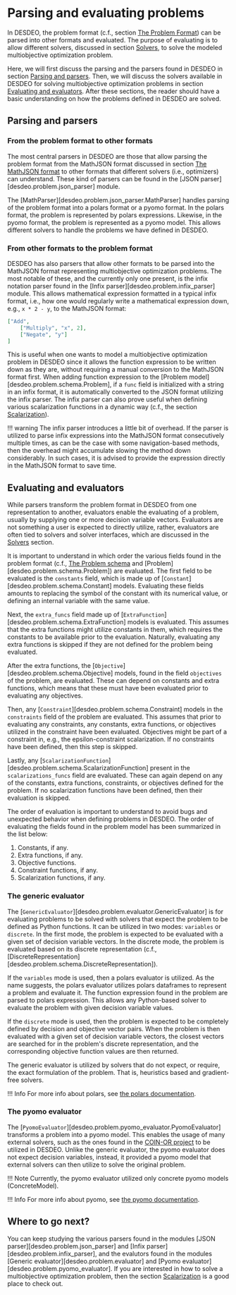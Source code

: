 # Parsing and evaluating problems

In DESDEO, the problem format (c.f., section [The Problem Format](./problem_format.md))
can be parsed into other formats and evaluated. The purpose of evaluating is to
allow different solvers, discussed in section [Solvers](./solvers.md), to solve
the modeled multiobjective optimization problem. 

Here, we will first discuss the parsing and the parsers found in DESDEO in
section [Parsing and parsers](#parsing-and-parsers). Then, we will discuss the
solvers available in DESDEO for solving multiobjective optimization
problems in section [Evaluating and evaluators](#evaluating-and-evaluators).
After these sections, the reader should have a basic understanding on how 
the problems defined in DESDEO are solved.

## Parsing and parsers

### From the problem format to other formats
The most central parsers in DESDEO are those that allow parsing the problem
format from the MathJSON format discussed in section [The MathJSON
format](./problem_format.md#the-mathjson-format) to other formats that different
solvers (i.e., optimizers)
can understand. These kind of parsers can be found in the [JSON parser][desdeo.problem.json_parser]
module.

The [MathParser][desdeo.problem.json_parser.MathParser] handles parsing of the problem format
into a polars format or a pyomo format. In the polars format, the problem is represented by
polars expressions. Likewise, in the pyomo format, the problem is represented as a pyomo model.
This allows different solvers to handle the problems we have defined in DESDEO.

### From other formats to the problem format

DESDEO has also parsers that allow other formats to be parsed into the MathJSON format
representing multiobjective optimization problems. The most notable of these, and the currently
only one present, is the infix notation parser found in the [Infix parser][desdeo.problem.infix_parser]
module. This allows mathematical expression formatted in a typical infix format, i.e.,
how one would regularly write a mathematical expression down, e.g., `x * 2 - y`, to the MathJSON
format:

```json
["Add",
    ["Multiply", "x", 2],
    ["Negate", "y"]
]
```

This is useful when one wants to model a multiobjective optimization problem in DESDEO since it
allows the function expression to be written down as they are, without requiring a manual conversion to
the MathJSON format first. When adding function expression to the [Problem model][desdeo.problem.schema.Problem],
if a `func` field is initialized with a string in an infix format, it is automatically converted to the JSON
format utilizing the infix parser. The infix parser can also prove useful when defining various
scalarization functions in a dynamic way (c.f., the section [Scalarization](./scalarization.md#scalarization)).

!!! warning
    The infix parser introduces a little bit of overhead. If the parser is utilized to parse infix expressions
    into the MathJSON format consecutively multiple times, as can be the case with some navigation-based methods,
    then the overhead might accumulate slowing the method down considerably. In such cases, it is advised to
    provide the expression directly in the MathJSON format to save time.

## Evaluating and evaluators

While parsers transform the problem format in DESDEO from one representation to another,
evaluators enable the evaluating of a problem, usually by supplying one or more
decision variable vectors. Evaluators are not something a user is expected to directly
utilize, rather, evaluators are often tied to solvers and solver interfaces, which
are discussed in the [Solvers](./solvers.md) section.

It is important to understand in which order the various fields found 
in the problem format (c.f., [The Problem schema](./problem_format.md#the-problem-schema)
and [Problem][desdeo.problem.schema.Problem]) are evaluated.
The first field to be evaluated is the `constants` field, which is made up of
[`Constant`][desdeo.problem.schema.Constant] models. Evaluating these fields amounts to
replacing the symbol of the constant with its numerical value, or defining an internal
variable with the same value.

Next, the `extra_funcs` field made up of [`ExtraFunction`][desdeo.problem.schema.ExtraFunction]
models is evaluated. This assumes that the extra functions might utilize constants in them, which
requires the constants to be available prior to the evaluation. Naturally, evaluating any extra
functions is skipped if they are not defined for the problem being evaluated.

After the extra functions, the [`Objective`][desdeo.problem.schema.Objective] models, found
in the field `objectives` of the problem, are evaluated. These can depend on constants
and extra functions, which means that these must have been evaluated prior to evaluating any
objectives.

Then, any [`Constraint`][desdeo.problem.schema.Constraint] models in the `constraints` field
of the problem are evaluated. This assumes that prior to evaluating any constraints, any
constants, extra functions, or objectives utilized in the constraint have been evaluated.
Objectives might be part of a constraint in, e.g., the epsilon-constraint scalarization.
If no constraints have been defined, then this step is skipped.

Lastly, any [`ScalarizationFunction`][desdeo.problem.schema.ScalarizationFunction] present
in the `scalarizations_funcs` field are evaluated. These can again depend on any of the
constants, extra functions, constraints, or objectives defined for the problem. If no
scalarization functions have been defined, then their evaluation is skipped.

The order of evaluation is important to understand to avoid bugs and unexpected behavior when
defining problems in DESDEO. The order of evaluating the fields found in the problem model
has been summarized in the list below:

1. Constants, if any.
2. Extra functions, if any.
3. Objective functions.
4. Constraint functions, if any.
5. Scalarization functions, if any.

### The generic evaluator

The [`GenericEvaluator`][desdeo.problem.evaluator.GenericEvaluator]
is for evaluating problems to be solved with solvers that expect the
problem to be defined as Python functions. It can be utilized in two modes:
`variables` or `discrete`. In the first mode, the problem is expected to be 
evaluated with a given set of decision variable vectors. In the discrete mode,
the problem is evaluated based on its discrete representation (c.f., 
[DiscreteRepresentation][desdeo.problem.schema.DiscreteRepresentation]).

If the `variables` mode is used, then a polars evaluator is utilized. As the
name suggests, the polars evaluator utilizes polars dataframes to represent a
problem and evaluate it. The function expression found in the problem are parsed
to polars expression. This allows any Python-based solver to evaluate the
problem with given decision variable values.

If the `discrete` mode is used, then the problem is expected to be completely
defined by decision and objective vector pairs. When the problem is then
evaluated with a given set of decision variable vectors, the closest vectors are
searched for in the problem's discrete representation, and the corresponding
objective function values are then returned.

The generic evaluator is utilized by solvers that do not expect, or require, the
exact formulation of the problem. That is, heuristics based and gradient-free
solvers.

!!! Info
    For more info about polars, see [the polars documentation](https://pola.rs/).


### The pyomo evaluator

The [`PyomoEvaluator`][desdeo.problem.pyomo_evaluator.PyomoEvaluator] transforms
a problem into a pyomo model. This enables the usage of many external solvers,
such as the ones found in the [COIN-OR project](https://www.coin-or.org/) to be
utilized in DESDEO.  Unlike the generic evaluator, the pyomo evaluator does not
expect decision variables, instead, it provided a pyomo model that external
solvers can then utilize to solve the original problem.

!!! Note
    Currently, the pyomo evaluator utilized only concrete pyomo models (ConcreteModel).

!!! Info
    For more info about pyomo, see [the pyomo documentation](https://pyomo.readthedocs.io/en/stable/).


## Where to go next?

You can keep studying the various parsers found
in the modules [JSON parser][desdeo.problem.json_parser] and [Infix parser][desdeo.problem.infix_parser],
and the evalutors found in the modules [Generic evaluator][desdeo.problem.evaluator] and
[Pyomo evaluator][desdeo.problem.pyomo_evaluator]. If you are interested in how to
solve a multiobjective optimization problem, then the section [Scalarization](./scalarization.md)
is a good place to check out.
